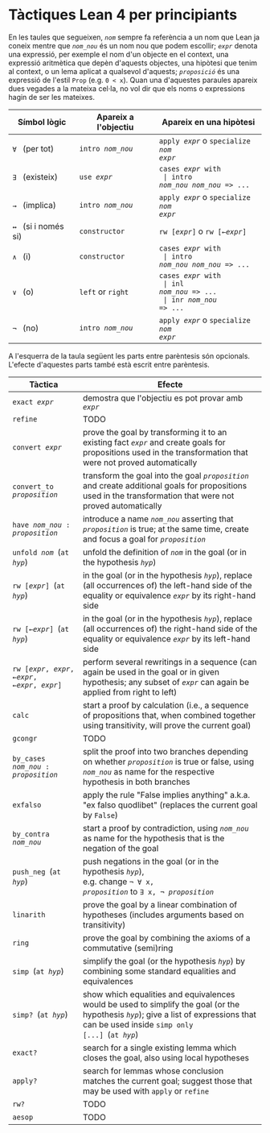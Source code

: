 # Tàctiques Lean 4 per principiants

En les taules que segueixen, <code>*nom*</code> sempre fa referència a un nom que Lean ja coneix
mentre que <code>*nom_nou*</code> és un nom nou que podem escollir;
<code>*expr*</code> denota una expressió,
per exemple el nom d'un objecte en el context,
una expressió aritmètica que depèn d'aquests objectes,
una hipòtesi que tenim al context,
o un lema aplicat a qualsevol d'aquests;
<code>*proposició*</code> és una expressió de l'estil <code>Prop</code> (e.g. <code>0 < x</code>). 
Quan una d'aquestes paraules apareix dues vegades a la mateixa cel·la,
no vol dir que els noms o expressions hagin de ser les mateixes.

| Símbol lògic                        | Apareix a l'objectiu                        | Apareix en una hipòtesi                                                                                                           |
|---------------------------------------|-----------------------------------------|---------------------------------------------------------------------------------------------------------------------------------|
| <code>∀</code>&ensp; (per tot)        | <code>intro *nom_nou*</code>           | <code>apply *expr*</code> o <code>specialize *nom* *expr*</code>                                                     <tr></tr>|
| <code>∃</code>&ensp; (existeix)   | <code>use *expr*</code>                 | <code>cases *expr* with</code> <br><code>  \| intro *nom_nou* *nom_nou* => ...</code>                                <tr></tr>|
| <code>→</code>&ensp; (implica)        | <code>intro *nom_nou*</code>           | <code>apply *expr*</code> o <code>specialize *nom* *expr*</code>                                                     <tr></tr>|
| <code>↔</code>&ensp; (si i només si) | <code>constructor</code>                | <code>rw [*expr*]</code> o <code>rw [←*expr*]</code>                                                                 <tr></tr>|
| <code>∧</code>&ensp; (i)            | <code>constructor</code>                | <code>cases *expr* with</code> <br><code>  \| intro *nom_nou* *nom_nou* => ...</code>                                <tr></tr>|
| <code>∨</code>&ensp; (o)             | <code>left</code> or <code>right</code> | <code>cases *expr* with</code> <br><code>  \| inl *nom_nou* => ...</code> <br><code>  \| inr *nom_nou* => ...</code> <tr></tr>|
| <code>¬</code>&ensp; (no)            | <code>intro *nom_nou*</code>           | <code>apply *expr*</code> o <code>specialize *nom* *expr*</code>                                                              |

A l'esquerra de la taula següent les parts entre parèntesis són opcionals.
L'efecte d'aquestes parts també està escrit entre parèntesis.

| Tàctica                                                      | Efecte                                                                                                                                                                                                                                      |
|-------------------------------------------------------------|---------------------------------------------------------------------------------------------------------------------------------------------------------------------------------------------------------------------------------------------|
| <code>exact *expr*</code>                                   | demostra que l'objectiu es pot provar amb <code>*expr*</code>                                                                                                                                                                       <tr></tr>|
| <code>refine</code>                                         | TODO                                                                                                                                                                                                                               <tr></tr>|
| <code>convert *expr*</code>                                 | prove the goal by transforming it to an existing fact <code>*expr*</code> and create goals for propositions used in the transformation that were not proved automatically                                                          <tr></tr>|
| <code>convert_to *proposition*</code>                       | transform the goal into the goal <code>*proposition*</code> and create additional goals for propositions used in the transformation that were not proved automatically                                                             <tr></tr>|
| <code>have *nom_nou* : *proposition*</code>                | introduce a name <code>*nom_nou*</code> asserting that <code>*proposition*</code> is true; at the same time, create and focus a goal for <code>*proposition*</code>                                                               <tr></tr>|
| <code>unfold *nom*</code>&ensp;(<code>at *hyp*</code>)     | unfold the definition of <code>*nom*</code> in the goal (or in the hypothesis <code>*hyp*</code>)                                                                                                                                 <tr></tr>|
| <code>rw [*expr*]</code>&ensp;(<code>at *hyp*</code>)       | in the goal (or in the hypothesis <code>*hyp*</code>), replace (all occurrences of) the left-hand side of the equality or equivalence <code>*expr*</code> by its right-hand side                                                   <tr></tr>|
| <code>rw [←*expr*]</code>&ensp;(<code>at *hyp*</code>)      | in the goal (or in the hypothesis <code>*hyp*</code>), replace (all occurrences of) the right-hand side of the equality or equivalence <code>*expr*</code> by its left-hand side                                                   <tr></tr>|
| <code>rw [*expr*, *expr*, ←*expr*, ←*expr*, *expr*]</code>  | perform several rewritings in a sequence (can again be used in the goal or in given hypothesis; any subset of <code>*expr*</code> can again be applied from right to left)                                                         <tr></tr>|
| <code>calc</code>                                           | start a proof by calculation (i.e., a sequence of propositions that, when combined together using transitivity, will prove the current goal)                                                                                       <tr></tr>|
| <code>gcongr</code>                                         | TODO                                                                                                                                                                                                                               <tr></tr>|
| <code>by_cases *nom_nou* : *proposition*</code>            | split the proof into two branches depending on whether <code>*proposition*</code> is true or false, using <code>*nom_nou*</code> as name for the respective hypothesis in both branches                                           <tr></tr>|
| <code>exfalso</code>                                        | apply the rule "False implies anything" a.k.a. "ex falso quodlibet" (replaces the current goal by <code>False</code>)                                                                                                              <tr></tr>|
| <code>by_contra *nom_nou*</code>                           | start a proof by contradiction, using <code>*nom_nou*</code> as name for the hypothesis that is the negation of the goal                                                                                                          <tr></tr>|
| <code>push_neg</code>&ensp;(<code>at *hyp*</code>)          | push negations in the goal (or in the hypothesis <code>*hyp*</code>),<br>e.g. change <code>¬ ∀ x, *proposition*</code> to <code>∃ x, ¬ *proposition*</code>                                                                        <tr></tr>|
| <code>linarith</code>                                       | prove the goal by a linear combination of hypotheses (includes arguments based on transitivity)                                                                                                                                    <tr></tr>|
| <code>ring</code>                                           | prove the goal by combining the axioms of a commutative (semi)ring                                                                                                                                                                 <tr></tr>|
| <code>simp</code>&ensp;(<code>at *hyp*</code>)              | simplify the goal (or the hypothesis <code>*hyp*</code>) by combining some standard equalities and equivalences                                                                                                                    <tr></tr>|
| <code>simp?</code>&ensp;(<code>at *hyp*</code>)             | show which equalities and equivalences would be used to simplify the goal (or the hypothesis <code>*hyp*</code>); give a list of expressions that can be used inside <code>simp only [...]</code>&ensp;(<code>at *hyp*</code>)     <tr></tr>|
| <code>exact?</code>                                         | search for a single existing lemma which closes the goal, also using local hypotheses                                                                                                                                              <tr></tr>|
| <code>apply?</code>                                         | search for lemmas whose conclusion matches the current goal; suggest those that may be used with <code>apply</code> or <code>refine</code>                                                                                         <tr></tr>|
| <code>rw?</code>                                            | TODO                                                                                                                                                                                                                               <tr></tr>|
| <code>aesop</code>                                          | TODO                                                                                                                                                                                                                                        |
